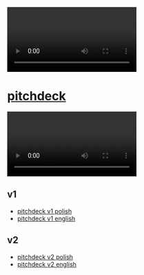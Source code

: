 <video autoplay>
  <source src="Stop-False-Alarms-with-cameraMonit.mp4" type="video/mp4">
  Your browser does not support the video tag.
</video>


# [pitchdeck](http://pitchdeck.cameramonit.com)

![Stop-False-Alarms-with-cameraMonit.mp4](Stop-False-Alarms-with-cameraMonit.mp4)

## v1
+ [pitchdeck v1 polish](pitchdeck1.md)
+ [pitchdeck v1 english](pitchdeck1_en.md)

## v2  
+ [pitchdeck v2 polish](pitchdeck2.md)
+ [pitchdeck v2 english](pitchdeck2_en.md)

